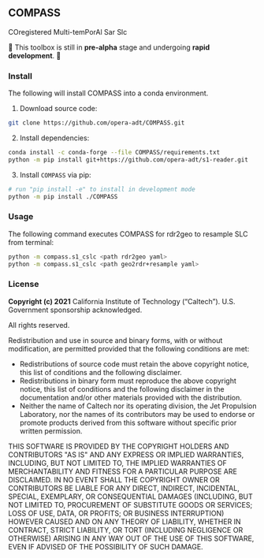 ## COMPASS

COregistered Multi-temPorAl Sar Slc

🚨 This toolbox is still in **pre-alpha** stage and undergoing **rapid development**. 🚨

### Install


The following will install COMPASS into a conda environment.


1. Download source code:

```bash
git clone https://github.com/opera-adt/COMPASS.git
```

2. Install dependencies:

```bash
conda install -c conda-forge --file COMPASS/requirements.txt
python -m pip install git+https://github.com/opera-adt/s1-reader.git
```

3. Install `COMPASS` via pip:

```bash
# run "pip install -e" to install in development mode
python -m pip install ./COMPASS
```

### Usage

The following command executes COMPASS for rdr2geo to resample SLC from terminal:

```bash
python -m compass.s1_cslc <path rdr2geo yaml>
python -m compass.s1_cslc <path geo2rdr+resample yaml>
```

### License
**Copyright (c) 2021** California Institute of Technology (“Caltech”). U.S. Government
sponsorship acknowledged.

All rights reserved.

Redistribution and use in source and binary forms, with or without modification, are permitted provided
that the following conditions are met:
* Redistributions of source code must retain the above copyright notice, this list of conditions and
the following disclaimer.
* Redistributions in binary form must reproduce the above copyright notice, this list of conditions
and the following disclaimer in the documentation and/or other materials provided with the
distribution.
* Neither the name of Caltech nor its operating division, the Jet Propulsion Laboratory, nor the
names of its contributors may be used to endorse or promote products derived from this software
without specific prior written permission.

THIS SOFTWARE IS PROVIDED BY THE COPYRIGHT HOLDERS AND CONTRIBUTORS "AS
IS" AND ANY EXPRESS OR IMPLIED WARRANTIES, INCLUDING, BUT NOT LIMITED TO,
THE IMPLIED WARRANTIES OF MERCHANTABILITY AND FITNESS FOR A PARTICULAR
PURPOSE ARE DISCLAIMED. IN NO EVENT SHALL THE COPYRIGHT OWNER OR
CONTRIBUTORS BE LIABLE FOR ANY DIRECT, INDIRECT, INCIDENTAL, SPECIAL,
EXEMPLARY, OR CONSEQUENTIAL DAMAGES (INCLUDING, BUT NOT LIMITED TO,
PROCUREMENT OF SUBSTITUTE GOODS OR SERVICES; LOSS OF USE, DATA, OR PROFITS;
OR BUSINESS INTERRUPTION) HOWEVER CAUSED AND ON ANY THEORY OF LIABILITY,
WHETHER IN CONTRACT, STRICT LIABILITY, OR TORT (INCLUDING NEGLIGENCE OR
OTHERWISE) ARISING IN ANY WAY OUT OF THE USE OF THIS SOFTWARE, EVEN IF
ADVISED OF THE POSSIBILITY OF SUCH DAMAGE.
